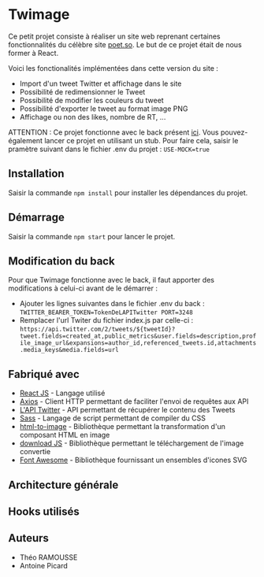 # Twimage

Ce petit projet consiste à réaliser un site web reprenant certaines fonctionnalités du célèbre site [poet.so](https://poet.so/).
Le but de ce projet était de nous former à React.

Voici les fonctionalités implémentées dans cette version du site : 
- Import d'un tweet Twitter et affichage dans le site
- Possibilité de redimensionner le Tweet
- Possibilité de modifier les couleurs du tweet
- Possibilité d'exporter le tweet au format image PNG
- Affichage ou non des likes, nombre de RT, ...

ATTENTION : Ce projet fonctionne avec le back présent [ici](https://github.com/ld-web/twitter-api-express-client). Vous pouvez-également lancer ce projet en utilisant un stub. Pour faire cela, saisir le pramètre suivant dans le fichier .env du projet : 
``USE-MOCK=true``


## Installation

Saisir la commande ``npm install`` pour installer les dépendances du projet.

## Démarrage

Saisir la commande ``npm start`` pour lancer le projet.

## Modification du back

Pour que Twimage fonctionne avec le back, il faut apporter des modifications à celui-ci avant de le démarrer : 
- Ajouter les lignes suivantes dans le fichier .env du back :
  ``TWITTER_BEARER_TOKEN=TokenDeLAPITwitter
PORT=3248``
- Remplacer l'url Twiter du fichier index.js par celle-ci : 
  ``https://api.twitter.com/2/tweets/${tweetId}?tweet.fields=created_at,public_metrics&user.fields=description,profile_image_url&expansions=author_id,referenced_tweets.id,attachments.media_keys&media.fields=url``

## Fabriqué avec

* [React JS](https://fr.reactjs.org/) - Langage utilisé
* [Axios](https://axios-http.com/) - Client HTTP permettant de faciliter l'envoi de requêtes aux API
* [L'API Twitter](https://developer.twitter.com/) - API permettant de récupérer le contenu des Tweets
* [Sass](https://sass-lang.com/) - Langage de script permettant de compiler du CSS
* [html-to-image](https://www.npmjs.com/package/html-to-image) - Bibliothèque permettant la transformation d'un composant HTML en image
* [download JS](https://www.npmjs.com/package/downloadjs) - Bibliothèque permettant le téléchargement de l'image convertie
* [Font Awesome](https://fontawesome.com/) - Bibliothèque fournissant un ensembles d'icones SVG

## Architecture générale

## Hooks utilisés

## Auteurs

- Théo RAMOUSSE
- Antoine Picard
